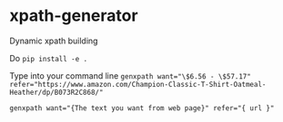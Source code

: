 # xpath-generator
Dynamic xpath building

Do ``` pip install -e . ```

Type into your command line
``` genxpath want="\$6.56 - \$57.17" refer="https://www.amazon.com/Champion-Classic-T-Shirt-Oatmeal-Heather/dp/B073R2C868/" ```

``` genxpath want="{The text you want from web page}" refer="{ url }" ```


